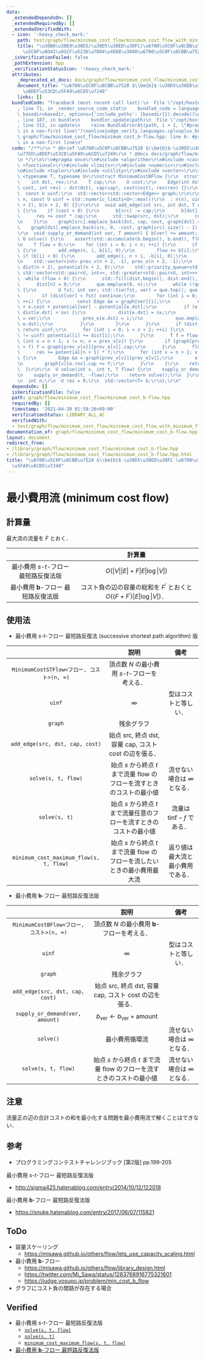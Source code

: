 ```yaml
---
data:
  _extendedDependsOn: []
  _extendedRequiredBy: []
  _extendedVerifiedWith:
  - icon: ':heavy_check_mark:'
    path: test/graph/flow/minimum_cost_flow/minimum_cost_flow_with_minimum_flow_constraint.test.cpp
    title: "\u30B0\u30E9\u30D5/\u30D5\u30ED\u30FC/\u6700\u5C0F\u8CBB\u7528\u6D41/\u6700\
      \u5C0F\u6D41\u91CF\u5236\u7D04\u4ED8\u304D\u6700\u5C0F\u8CBB\u7528\u6D41"
  _isVerificationFailed: false
  _pathExtension: hpp
  _verificationStatusIcon: ':heavy_check_mark:'
  attributes:
    _deprecated_at_docs: docs/graph/flow/minimum_cost_flow/minimum_cost_flow.md
    document_title: "\u6700\u5C0F\u8CBB\u7528 $\\bm{b}$-\u30D5\u30ED\u30FC \u6700\u77ED\
      \u8DEF\u53CD\u5FA9\u6CD5\u7248"
    links: []
  bundledCode: "Traceback (most recent call last):\n  File \"/opt/hostedtoolcache/Python/3.9.4/x64/lib/python3.9/site-packages/onlinejudge_verify/documentation/build.py\"\
    , line 71, in _render_source_code_stat\n    bundled_code = language.bundle(stat.path,\
    \ basedir=basedir, options={'include_paths': [basedir]}).decode()\n  File \"/opt/hostedtoolcache/Python/3.9.4/x64/lib/python3.9/site-packages/onlinejudge_verify/languages/cplusplus.py\"\
    , line 187, in bundle\n    bundler.update(path)\n  File \"/opt/hostedtoolcache/Python/3.9.4/x64/lib/python3.9/site-packages/onlinejudge_verify/languages/cplusplus_bundle.py\"\
    , line 312, in update\n    raise BundleErrorAt(path, i + 1, \"#pragma once found\
    \ in a non-first line\")\nonlinejudge_verify.languages.cplusplus_bundle.BundleErrorAt:\
    \ graph/flow/minimum_cost_flow/minimum_cost_b-flow.hpp: line 6: #pragma once found\
    \ in a non-first line\n"
  code: "/**\r\n * @brief \u6700\u5C0F\u8CBB\u7528 $\\bm{b}$-\u30D5\u30ED\u30FC \u6700\
    \u77ED\u8DEF\u53CD\u5FA9\u6CD5\u7248\r\n * @docs docs/graph/flow/minimum_cost_flow/minimum_cost_flow.md\r\
    \n */\r\n\r\n#pragma once\r\n#include <algorithm>\r\n#include <cassert>\r\n#include\
    \ <functional>\r\n#include <limits>\r\n#include <numeric>\r\n#include <queue>\r\
    \n#include <tuple>\r\n#include <utility>\r\n#include <vector>\r\n\r\ntemplate\
    \ <typename T, typename U>\r\nstruct MinimumCostBFlow {\r\n  struct Edge {\r\n\
    \    int dst, rev;\r\n    T cap;\r\n    U cost;\r\n    Edge(int dst, T cap, U\
    \ cost, int rev) : dst(dst), cap(cap), cost(cost), rev(rev) {}\r\n  };\r\n\r\n\
    \  const U uinf;\r\n  std::vector<std::vector<Edge>> graph;\r\n\r\n  MinimumCostBFlow(int\
    \ n, const U uinf = std::numeric_limits<U>::max())\r\n  : n(n), uinf(uinf), graph(n\
    \ + 2), b(n + 2, 0) {}\r\n\r\n  void add_edge(int src, int dst, T cap, U cost)\
    \ {\r\n    if (cost < 0) {\r\n      b[src] -= cap;\r\n      b[dst] += cap;\r\n\
    \      res += cost * cap;\r\n      std::swap(src, dst);\r\n      cost = -cost;\r\
    \n    }\r\n    graph[src].emplace_back(dst, cap, cost, graph[dst].size());\r\n\
    \    graph[dst].emplace_back(src, 0, -cost, graph[src].size() - 1);\r\n  }\r\n\
    \r\n  void supply_or_demand(int ver, T amount) { b[ver] += amount; }\r\n\r\n \
    \ U solve() {\r\n    assert(std::accumulate(b.begin(), b.end(), T(0)) == 0);\r\
    \n    T flow = 0;\r\n    for (int i = 0; i < n; ++i) {\r\n      if (b[i] > 0)\
    \ {\r\n        add_edge(n, i, b[i], 0);\r\n        flow += b[i];\r\n      } else\
    \ if (b[i] < 0) {\r\n        add_edge(i, n + 1, -b[i], 0);\r\n      }\r\n    }\r\
    \n    std::vector<int> prev_v(n + 2, -1), prev_e(n + 2, -1);\r\n    std::vector<U>\
    \ dist(n + 2), potential(n + 2, 0);\r\n    std::priority_queue<std::pair<U, int>,\
    \ std::vector<std::pair<U, int>>, std::greater<std::pair<U, int>>> que;\r\n  \
    \  while (flow > 0) {\r\n      std::fill(dist.begin(), dist.end(), uinf);\r\n\
    \      dist[n] = 0;\r\n      que.emplace(0, n);\r\n      while (!que.empty())\
    \ {\r\n        U fst; int ver; std::tie(fst, ver) = que.top(); que.pop();\r\n\
    \        if (dist[ver] < fst) continue;\r\n        for (int i = 0; i < graph[ver].size();\
    \ ++i) {\r\n          const Edge &e = graph[ver][i];\r\n          U nx = dist[ver]\
    \ + e.cost + potential[ver] - potential[e.dst];\r\n          if (e.cap > 0 &&\
    \ dist[e.dst] > nx) {\r\n            dist[e.dst] = nx;\r\n            prev_v[e.dst]\
    \ = ver;\r\n            prev_e[e.dst] = i;\r\n            que.emplace(dist[e.dst],\
    \ e.dst);\r\n          }\r\n        }\r\n      }\r\n      if (dist[n + 1] == uinf)\
    \ return uinf;\r\n      for (int i = 0; i < n + 2; ++i) {\r\n        if (dist[i]\
    \ != uinf) potential[i] += dist[i];\r\n      }\r\n      T f = flow;\r\n      for\
    \ (int v = n + 1; v != n; v = prev_v[v]) {\r\n        if (graph[prev_v[v]][prev_e[v]].cap\
    \ < f) f = graph[prev_v[v]][prev_e[v]].cap;\r\n      }\r\n      flow -= f;\r\n\
    \      res += potential[n + 1] * f;\r\n      for (int v = n + 1; v != n; v = prev_v[v])\
    \ {\r\n        Edge &e = graph[prev_v[v]][prev_e[v]];\r\n        e.cap -= f;\r\
    \n        graph[v][e.rev].cap += f;\r\n      }\r\n    }\r\n    return res;\r\n\
    \  }\r\n\r\n  U solve(int s, int t, T flow) {\r\n    supply_or_demand(s, flow);\r\
    \n    supply_or_demand(t, -flow);\r\n    return solve();\r\n  }\r\n\r\nprivate:\r\
    \n  int n;\r\n  U res = 0;\r\n  std::vector<T> b;\r\n};\r\n"
  dependsOn: []
  isVerificationFile: false
  path: graph/flow/minimum_cost_flow/minimum_cost_b-flow.hpp
  requiredBy: []
  timestamp: '2021-04-20 01:59:26+09:00'
  verificationStatus: LIBRARY_ALL_AC
  verifiedWith:
  - test/graph/flow/minimum_cost_flow/minimum_cost_flow_with_minimum_flow_constraint.test.cpp
documentation_of: graph/flow/minimum_cost_flow/minimum_cost_b-flow.hpp
layout: document
redirect_from:
- /library/graph/flow/minimum_cost_flow/minimum_cost_b-flow.hpp
- /library/graph/flow/minimum_cost_flow/minimum_cost_b-flow.hpp.html
title: "\u6700\u5C0F\u8CBB\u7528 $\\bm{b}$-\u30D5\u30ED\u30FC \u6700\u77ED\u8DEF\u53CD\
  \u5FA9\u6CD5\u7248"
---
```

# 最小費用流 (minimum cost flow)


## 計算量

最大流の流量を $F$ とおく．

||計算量|
|:--:|:--:|
|最小費用 $s$-$t$-フロー 最短路反復法版|$O(\lvert V \rvert \lvert E \rvert + F \lvert E \rvert \log{\lvert V \rvert})$|
|最小費用 $\bm{b}$-フロー 最短路反復法版|コスト負の辺の容量の総和を $F^{\prime}$ とおくと $O((F + F^{\prime})\lvert E \rvert \log{\lvert V \rvert})$．|


## 使用法

- 最小費用 $s$-$t$-フロー 最短路反復法 (successive shortest path algorithm) 版

||説明|備考|
|:--:|:--:|:--:|
|`MinimumCostSTFlow<フロー, コスト>(n, ∞)`|頂点数 $N$ の最小費用 $s$-$t$-フローを考える．||
|`uinf`|$\infty$|型はコストと等しい．|
|`graph`|残余グラフ||
|`add_edge(src, dst, cap, cost)`|始点 $\mathrm{src}$, 終点 $\mathrm{dst}$, 容量 $\mathrm{cap}$, コスト $\mathrm{cost}$ の辺を張る．||
|`solve(s, t, flow)`|始点 $s$ から終点 $t$ まで流量 $\mathrm{flow}$ のフローを流すときのコストの最小値|流せない場合は $\infty$ となる．|
|`solve(s, t)`|始点 $s$ から終点 $t$ まで流量任意のフローを流すときのコストの最小値|流量は $\mathrm{tinf} - f$ である．|
|`minimum_cost_maximum_flow(s, t, flow)`|始点 $s$ から終点 $t$ まで流量 $\mathrm{flow}$ のフローを流したいときの最小費用最大流|返り値は最大流と最小費用である．|

- 最小費用 $\bm{b}$-フロー 最短路反復法版

||説明|備考|
|:--:|:--:|:--:|
|`MinimumCostBFlow<フロー, コスト>(n, ∞)`|頂点数 $N$ の最小費用 $\bm{b}$-フローを考える．||
|`uinf`|$\infty$|型はコストと等しい．|
|`graph`|残余グラフ||
|`add_edge(src, dst, cap, cost)`|始点 $\mathrm{src}$, 終点 $\mathrm{dst}$, 容量 $\mathrm{cap}$, コスト $\mathrm{cost}$ の辺を張る．||
|`supply_or_demand(ver, amount)`|$b_{\mathrm{ver}} \gets b_{\mathrm{ver}} + \mathrm{amount}$||
|`solve()`|最小費用循環流|流せない場合は $\infty$ となる．|
|`solve(s, t, flow)`|始点 $s$ から終点 $t$ まで流量 $\mathrm{flow}$ のフローを流すときのコストの最小値|流せない場合は $\infty$ となる．|


## 注意

流量正の辺の合計コストの和を最小化する問題を最小費用流で解くことはできない．


## 参考

- プログラミングコンテストチャレンジブック \[第2版\] pp.199-205

最小費用 $s$-$t$-フロー 最短路反復法版
- http://sigma425.hatenablog.com/entry/2014/10/12/122018

最小費用 $\bm{b}$-フロー 最短路反復法版
- https://snuke.hatenablog.com/entry/2017/06/07/115821


## ToDo

- 容量スケーリング
  - https://misawa.github.io/others/flow/lets_use_capacity_scaling.html
- 最小費用 $\bm{b}$-フロー
  - https://misawa.github.io/others/flow/library_design.html
  - https://twitter.com/Mi_Sawa/status/1283768916775321601
  - https://judge.yosupo.jp/problem/min_cost_b_flow
- グラフにコスト負の閉路が存在する場合


## Verified

- 最小費用 $s$-$t$-フロー 最短路反復法版
  - [`solve(s, t, flow)`](https://onlinejudge.u-aizu.ac.jp/solutions/problem/GRL_6_B/review/4092721/emthrm/C++14)
  - [`solve(s, t)`](https://onlinejudge.u-aizu.ac.jp/solutions/problem/2293/review/4085999/emthrm/C++14)
  - [`minimum_cost_maximum_flow(s, t, flow)`](https://onlinejudge.u-aizu.ac.jp/solutions/problem/1088/review/4086009/emthrm/C++14)
- [最小費用 $\bm{b}$-フロー 最短路反復法版](https://onlinejudge.u-aizu.ac.jp/solutions/problem/2230/review/4224563/emthrm/C++14)
